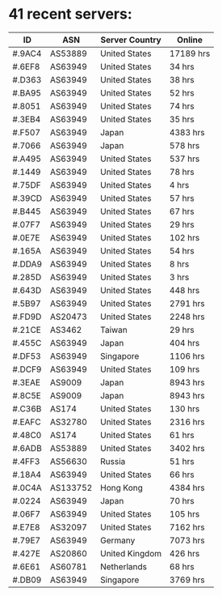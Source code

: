 # 41 recent servers:

| ID | ASN | Server Country | Online |
| ------ | ------ | ------ | ------ |
| #.9AC4 | AS53889 | United States | 17189 hrs |
| #.6EF8 | AS63949 | United States | 34 hrs |
| #.D363 | AS63949 | United States | 38 hrs |
| #.BA95 | AS63949 | United States | 52 hrs |
| #.8051 | AS63949 | United States | 74 hrs |
| #.3EB4 | AS63949 | United States | 35 hrs |
| #.F507 | AS63949 | Japan | 4383 hrs |
| #.7066 | AS63949 | Japan | 578 hrs |
| #.A495 | AS63949 | United States | 537 hrs |
| #.1449 | AS63949 | United States | 78 hrs |
| #.75DF | AS63949 | United States | 4 hrs |
| #.39CD | AS63949 | United States | 57 hrs |
| #.B445 | AS63949 | United States | 67 hrs |
| #.07F7 | AS63949 | United States | 29 hrs |
| #.0E7E | AS63949 | United States | 102 hrs |
| #.165A | AS63949 | United States | 54 hrs |
| #.DDA9 | AS63949 | United States | 8 hrs |
| #.285D | AS63949 | United States | 3 hrs |
| #.643D | AS63949 | United States | 448 hrs |
| #.5B97 | AS63949 | United States | 2791 hrs |
| #.FD9D | AS20473 | United States | 2248 hrs |
| #.21CE | AS3462 | Taiwan | 29 hrs |
| #.455C | AS63949 | Japan | 404 hrs |
| #.DF53 | AS63949 | Singapore | 1106 hrs |
| #.DCF9 | AS63949 | United States | 109 hrs |
| #.3EAE | AS9009 | Japan | 8943 hrs |
| #.8C5E | AS9009 | Japan | 8943 hrs |
| #.C36B | AS174 | United States | 130 hrs |
| #.EAFC | AS32780 | United States | 2316 hrs |
| #.48C0 | AS174 | United States | 61 hrs |
| #.6ADB | AS53889 | United States | 3402 hrs |
| #.4FF3 | AS56630 | Russia | 51 hrs |
| #.18A4 | AS63949 | United States | 66 hrs |
| #.0C4A | AS133752 | Hong Kong | 4384 hrs |
| #.0224 | AS63949 | Japan | 70 hrs |
| #.06F7 | AS63949 | United States | 105 hrs |
| #.E7E8 | AS32097 | United States | 7162 hrs |
| #.79E7 | AS63949 | Germany | 7073 hrs |
| #.427E | AS20860 | United Kingdom | 426 hrs |
| #.6E61 | AS60781 | Netherlands | 68 hrs |
| #.DB09 | AS63949 | Singapore | 3769 hrs |

